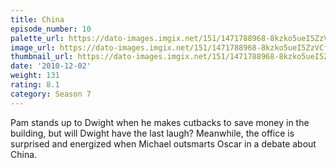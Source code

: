 ```yaml
---
title: China
episode_number: 10
palette_url: https://dato-images.imgix.net/151/1471788968-8kzko5ueI5ZzVCffkYEng5Fe5M.jpg?ixlib=rb-1.1.0&ch=DPR%2CWidth&auto=enhance&palette=json
image_url: https://dato-images.imgix.net/151/1471788968-8kzko5ueI5ZzVCffkYEng5Fe5M.jpg?ixlib=rb-1.1.0&ch=DPR%2CWidth&auto=compress%2Cformat&w=500
thumbnail_url: https://dato-images.imgix.net/151/1471788968-8kzko5ueI5ZzVCffkYEng5Fe5M.jpg?ixlib=rb-1.1.0&ch=DPR%2CWidth&auto=enhance&w=500&h=280&fit=crop&fm=jpg
date: '2010-12-02'
weight: 131
rating: 8.1
category: Season 7
---
```


Pam stands up to Dwight when he makes cutbacks to save money in the building, but will Dwight have the last laugh? Meanwhile, the office is surprised and energized when Michael outsmarts Oscar in a debate about China.